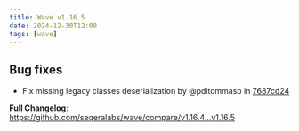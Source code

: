 ```yaml
---
title: Wave v1.16.5
date: 2024-12-30T12:00
tags: [wave]
---
```


## Bug fixes

* Fix missing legacy classes deserialization by @pditommaso in [7687cd24](https://github.com/seqeralabs/wave/commit/7687cd242caef225842c0e0170db531d148be534)

**Full Changelog**: https://github.com/seqeralabs/wave/compare/v1.16.4...v1.16.5
